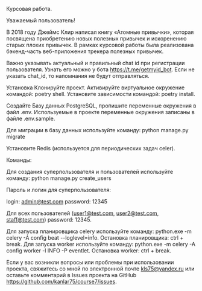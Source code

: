 Курсовая работа.

Уважаемый пользователь!

В 2018 году Джеймс Клир написал книгу «Атомные привычки», которая посвящена приобретению новых полезных привычек и искоренению старых плохих привычек. В рамках курсовой работы была реализована бэкенд-часть веб-приложения трекера полезных привычек.

Важно указывать актуальный и правильный chat id при регистрации пользователя. Узнать его можно у бота https://t.me/getmyid_bot. Если не указать chat_id, то напомнания не будут отправляться.

Установка Клонируйте проект. Активируйте виртуальное окружение командой: poetry shell. Установите зависимости командой: poetry install.

Создайте Базу данных PostgreSQL, пропишите переменные окружения в файл .env. Используемые в проекте переменные окружения записаны в файле .env.sample.

Для миграции в базу данных используйте команду: python manage.py migrate

Установите Redis (используется для периодических задач celer).

Команды:

Для создания суперпользователя и пользователей используйте команду: python manage.py create_users

Пароль и логин для суперпользователя:

login: admin@test.com password: 12345

Для всех пользователей (user1@test.com, user2@test.com, staff@test.com) password: 12345.

Для запуска планировщика celery используйте команду: python.exe -m celery -A config beat --loglevel=info. Остановка планировщика: ctrl + break.
Для запуска worker используйте команду: python.exe -m celery -A config worker -l INFO -P eventlet. Остановка worker: ctrl + break.


Если у вас возникли вопросы или проблемы при использовании проекта, свяжитесь со мной по электронной почте kls75@yandex.ru или оставьте комментарий в Issues проекта на GitHub https://github.com/kanlar75/course7/issues.
